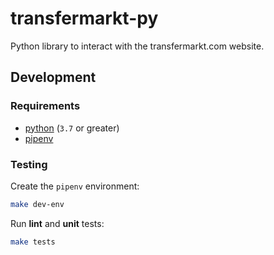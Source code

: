 # transfermarkt-py
Python library to interact with the transfermarkt.com website.

## Development

### Requirements

- [python](https://www.python.org) (`3.7` or greater)
- [pipenv](https://pipenv.pypa.io/en/latest/)

### Testing

Create the `pipenv` environment:

```sh
make dev-env
```

Run **lint** and **unit** tests:

```sh
make tests
```
